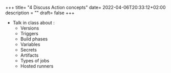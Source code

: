 +++
title= "4 Discuss Action concepts"
date= 2022-04-06T20:33:12+02:00
description = ""
draft= false
+++

- Talk in class about :
    - Versions
    - Triggers
    - Build phases
    - Variables
    - Secrets
    - Artifacts
    - Types of jobs
    - Hosted runners
